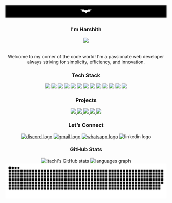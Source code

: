 
<img src="pw.png" />

  <h3 align="center" style="border: none;" >I'm Harshith</h3> 
  <div align="center">
  <img src="https://visitor-badge.laobi.icu/badge?page_id=ItachiPrime.ItachiPrime&left_color=black&right_color=springgreen"  height="20px"/>
  </div>
  <br>
  <p align="center" >Welcome to my corner of the code world! I'm a passionate web developer always striving for simplicity, efficiency, and innovation.
  </p>


<h3 align="center" >Tech Stack</h3>
<div align="center">
  <img src="https://img.shields.io/badge/HTML5-E34F26?style=for-the-badge&logo=html5&logoColor=white">
  <img src="https://img.shields.io/badge/CSS3-1572B6?style=for-the-badge&logo=css3&logoColor=white">
  <img src="https://img.shields.io/badge/Tailwind_CSS-38B2AC?style=for-the-badge&logo=tailwind-css&logoColor=white">
  <img src="https://img.shields.io/badge/JavaScript-F7DF1E?style=for-the-badge&logo=javascript&logoColor=black">
  <img src="https://img.shields.io/badge/TypeScript-007ACC?style=for-the-badge&logo=typescript&logoColor=white">
  <img src="https://img.shields.io/badge/React-20232A?style=for-the-badge&logo=react&logoColor=61DAFB">
  <img src="https://img.shields.io/badge/Firebase-FFCA28?style=for-the-badge&logo=firebase&logoColor=black">
  <img src="https://img.shields.io/badge/Git-F05032?style=for-the-badge&logo=git&logoColor=white">
  <img src="https://img.shields.io/badge/GitHub-0A84FF?style=for-the-badge&logo=github&logoColor=white">
  <img src="https://img.shields.io/badge/Figma-F24E1E?style=for-the-badge&logo=figma&logoColor=white">
  <img src="https://img.shields.io/badge/VS%20Code-007ACC?style=for-the-badge&logo=visual-studio-code&logoColor=white">
  <img src="https://img.shields.io/badge/Netlify-00C7B7?style=for-the-badge&logo=netlify&logoColor=white">
  <img src="https://img.shields.io/badge/Python-3776AB?style=for-the-badge&logo=python&logoColor=white">
</div>

<h3 align="center" >Projects</h3>

<div align="center">
  <a href="https://fidgetsy.shop">
    <img src="https://img.shields.io/badge/Fidgetsy-32E875?style=for-the-badge&logo=shopify&logoColor=white">
  </a>
  <a href="https://cueclip.netlify.app">
    <img src="https://img.shields.io/badge/Cueclip-8A2BE2?style=for-the-badge&logo=youtube&logoColor=white">
  </a>
  <a href="https://vroom-mods.netlify.app">
    <img src="https://img.shields.io/badge/Vroom--Mods-00A4CC?style=for-the-badge&logo=car&logoColor=white">
  </a>
  <a href="https://procalci.netlify.app">
    <img src="https://img.shields.io/badge/Procalci-0077B5?style=for-the-badge&logo=chart-bar&logoColor=white">
  </a>
  <a href="https://duinoi2c.netlify.app">
    <img src="https://img.shields.io/badge/DuinoI2C_ESP-E34F26?style=for-the-badge&logo=arduino&logoColor=white">
  </a>
</div>

<h3 align="center" >Let’s Connect</h3>

<div align="center">
  <a href="https://discord.com/users/techno1016"><img src="https://img.shields.io/static/v1?message=Discord&logo=discord&label=&color=7289DA&logoColor=white&labelColor=&style=for-the-badge" height="25" alt="discord logo"  /></a>
  <a href="mailto:harshith.ituc@gmail.com" /><img src="https://img.shields.io/static/v1?message=Gmail&logo=gmail&label=&color=D14836&logoColor=white&labelColor=&style=for-the-badge" height="25" alt="gmail logo" /></a>
  <a href="https://wa.me/916363492523"><img src="https://img.shields.io/static/v1?message=Whatsapp&logo=whatsapp&label=&color=25D366&logoColor=white&labelColor=&style=for-the-badge" height="25" alt="whatsapp logo"  /></a>
  <img src="https://img.shields.io/static/v1?message=LinkedIn&logo=linkedin&label=&color=0077B5&logoColor=white&labelColor=&style=for-the-badge" height="25" alt="linkedin logo"  />
</div>

<h3 align="center">GitHub Stats</h3>

<div align="center">
  <img src="https://github-readme-stats.vercel.app/api?username=ItachiPrime&rank_icon=github&show_icons=true&theme=chartreuse-dark&include_all_commits=true&count_private=true&hide=prs" alt="Itachi's GitHub stats" height="150"/>
  <img src="https://github-readme-stats.vercel.app/api/top-langs/?username=ItachiPrime&layout=compact&locale=en&hide_title=false&card_width=380&langs_count=8&theme=chartreuse-dark&hide_border=false&order=2" height="150" alt="languages graph" />
</div>


<picture>
  <source media="(prefers-color-scheme: dark)" srcset="https://raw.githubusercontent.com/ItachiPrime/ItachiPrime/output/github-snake-dark.svg" />
  <source media="(prefers-color-scheme: light)" srcset="https://raw.githubusercontent.com/ItachiPrime/ItachiPrime/output/github-snake.svg" />
  <img alt="github-snake" src="https://raw.githubusercontent.com/ItachiPrime/ItachiPrime/output/github-snake.svg" />
</picture>

<div></div>
